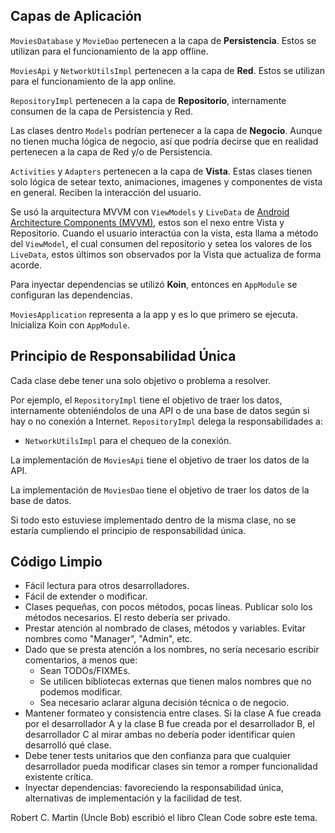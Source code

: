 ## Capas de Aplicación
`MoviesDatabase` y `MovieDao` pertenecen a la capa de **Persistencia**. Estos se utilizan para el funcionamiento de la app offline.

`MoviesApi` y `NetworkUtilsImpl` pertenecen a la capa de **Red**. Estos se utilizan para el funcionamiento de la app online.

`RepositoryImpl` pertenecen a la capa de **Repositorio**, internamente consumen de la capa de Persistencia y Red.

Las clases dentro `Models` podrían pertenecer a la capa de **Negocio**. Aunque no tienen mucha lógica de negocio, así que podría decirse que en realidad pertenecen a la capa de Red y/o de Persistencia.

`Activities` y `Adapters` pertenecen a la capa de **Vista**. Estas clases tienen solo lógica de setear texto, animaciones, imagenes y componentes de vista en general. Reciben la interacción del usuario.

Se usó la arquitectura MVVM con `ViewModels` y `LiveData` de [Android Architecture Components (MVVM)](https://developer.android.com/topic/libraries/architecture), estos son el nexo entre Vista y Repositorio. Cuando el usuario interactúa con la vista, esta llama a método del `ViewModel`, el cual consumen del repositorio y setea los valores de los `LiveData`, estos últimos son observados por la Vista que actualiza de forma acorde.

Para inyectar dependencias se utilizó **Koin**, entonces en `AppModule` se configuran las dependencias.

`MoviesApplication` representa a la app y es lo que primero se ejecuta. Inicializa Koin con `AppModule`.

## Principio de Responsabilidad Única
Cada clase debe tener una solo objetivo o problema a resolver. 

Por ejemplo, el `RepositoryImpl` tiene el objetivo de traer los datos, internamente obteniéndolos de una API o de una base de datos según si hay o no conexión a Internet. `RepositoryImpl` delega la responsabilidades a:

* `NetworkUtilsImpl` para el chequeo de la conexión.

La implementación de `MoviesApi` tiene el objetivo de traer los datos de la API.

La implementación de `MoviesDao` tiene el objetivo de traer los datos de la base de datos.

Si todo esto estuviese implementado dentro de la misma clase, no se estaría cumpliendo el principio de responsabilidad única.

## Código Limpio
* Fácil lectura para otros desarrolladores.
* Fácil de extender o modificar.
* Clases pequeñas, con pocos métodos, pocas líneas. Publicar solo los métodos necesarios. El resto debería ser privado.
* Prestar atención al nombrado de clases, métodos y variables. Evitar nombres como "Manager", "Admin", etc.
* Dado que se presta atención a los nombres, no sería necesario escribir comentarios, a menos que:
	* Sean TODOs/FIXMEs.
	* Se utilicen bibliotecas externas que tienen malos nombres que no podemos modificar.
	* Sea necesario aclarar alguna decisión técnica o de negocio.
* Mantener formateo y consistencia entre clases. Si la clase A fue creada por el desarrollador A y la clase B fue creada por el desarrollador B, el desarrollador C al mirar ambas no debería poder identificar quien desarrolló qué clase.
* Debe tener tests unitarios que den confianza para que cualquier desarrollador pueda modificar clases sin temor a romper funcionalidad existente crítica.
* Inyectar dependencias: favoreciendo la responsabilidad única, alternativas de implementación y la facilidad de test.

Robert C. Martin (Uncle Bob) escribió el libro Clean Code sobre este tema.
